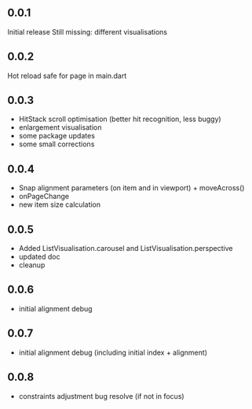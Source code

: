 ## 0.0.1

Initial release
Still missing: different visualisations

## 0.0.2

Hot reload safe for page in main.dart


## 0.0.3

- HitStack scroll optimisation (better hit recognition, less buggy)
- enlargement visualisation
- some package updates
- some small corrections

## 0.0.4

- Snap alignment parameters (on item and in viewport) + moveAcross()
- onPageChange
- new item size calculation

## 0.0.5

- Added ListVisualisation.carousel and ListVisualisation.perspective
- updated doc
- cleanup

## 0.0.6

- initial alignment debug

## 0.0.7

- initial alignment debug (including initial index + alignment)

## 0.0.8

- constraints adjustment bug resolve (if not in focus) 
